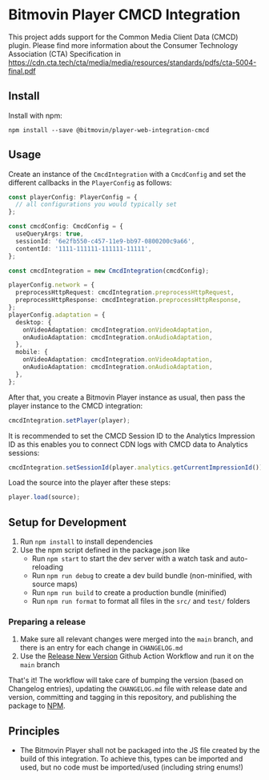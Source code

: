 # Bitmovin Player CMCD Integration

This project adds support for the Common Media Client Data (CMCD) plugin. Please find more information about the Consumer Technology Association (CTA) Specification in https://cdn.cta.tech/cta/media/media/resources/standards/pdfs/cta-5004-final.pdf

## Install
Install with npm:
```
npm install --save @bitmovin/player-web-integration-cmcd
```

## Usage

Create an instance of the `CmcdIntegration` with a `CmcdConfig` and set the different callbacks in the `PlayerConfig` as follows:

```ts
const playerConfig: PlayerConfig = {
  // all configurations you would typically set
};

const cmcdConfig: CmcdConfig = {
  useQueryArgs: true,
  sessionId: '6e2fb550-c457-11e9-bb97-0800200c9a66',
  contentId: '1111-111111-111111-11111',
};

const cmcdIntegration = new CmcdIntegration(cmcdConfig);

playerConfig.network = {
  preprocessHttpRequest: cmcdIntegration.preprocessHttpRequest,
  preprocessHttpResponse: cmcdIntegration.preprocessHttpResponse,
};
playerConfig.adaptation = {
  desktop: {
    onVideoAdaptation: cmcdIntegration.onVideoAdaptation,
    onAudioAdaptation: cmcdIntegration.onAudioAdaptation,
  },
  mobile: {
    onVideoAdaptation: cmcdIntegration.onVideoAdaptation,
    onAudioAdaptation: cmcdIntegration.onAudioAdaptation,
  },
};
```
After that, you create a Bitmovin Player instance as usual, then pass the player instance to the CMCD integration:
```js
cmcdIntegration.setPlayer(player);
```

It is recommended to set the CMCD Session ID to the Analytics Impression ID as this enables you to connect CDN logs with CMCD data to Analytics sessions:
```js
cmcdIntegration.setSessionId(player.analytics.getCurrentImpressionId());
```

Load the source into the player after these steps:
```js
player.load(source);
```

## Setup for Development
1. Run `npm install` to install dependencies
2. Use the npm script defined in the package.json like
   - Run `npm start` to start the dev server with a watch task and auto-reloading 
   - Run `npm run debug` to create a dev build bundle (non-minified, with source maps)
   - Run `npm run build` to create a production bundle (minified)
   - Run `npm run format` to format all files in the `src/` and `test/` folders

### Preparing a release
1. Make sure all relevant changes were merged into the `main` branch, and there is an entry for each change in `CHANGELOG.md`
2. Use the [Release New Version](https://github.com/bitmovin/bitmovin-player-web-integration-cmcd/actions/workflows/release.yml) Github Action Workflow and run it on the `main` branch

That's it! The workflow will take care of bumping the version (based on Changelog entries), updating the `CHANGELOG.md` file with release date and version, committing and tagging in this repository, and publishing the package to [NPM](https://www.npmjs.com/package/@bitmovin/player-web-integration-cmcd).

## Principles
- The Bitmovin Player shall not be packaged into the JS file created by the build of this integration. To achieve this, types can be imported and used, but no code must be imported/used (including string enums!)

